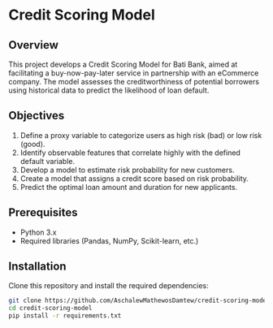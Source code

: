 # Credit Scoring Model

## Overview
This project develops a Credit Scoring Model for Bati Bank, aimed at facilitating a buy-now-pay-later service in partnership with an eCommerce company. The model assesses the creditworthiness of potential borrowers using historical data to predict the likelihood of loan default.

## Objectives
1. Define a proxy variable to categorize users as high risk (bad) or low risk (good).
2. Identify observable features that correlate highly with the defined default variable.
3. Develop a model to estimate risk probability for new customers.
4. Create a model that assigns a credit score based on risk probability.
5. Predict the optimal loan amount and duration for new applicants.

## Prerequisites
- Python 3.x
- Required libraries (Pandas, NumPy, Scikit-learn, etc.)

## Installation
Clone this repository and install the required dependencies:

```bash
git clone https://github.com/AschalewMathewosDamtew/credit-scoring-model.git 
cd credit-scoring-model
pip install -r requirements.txt
